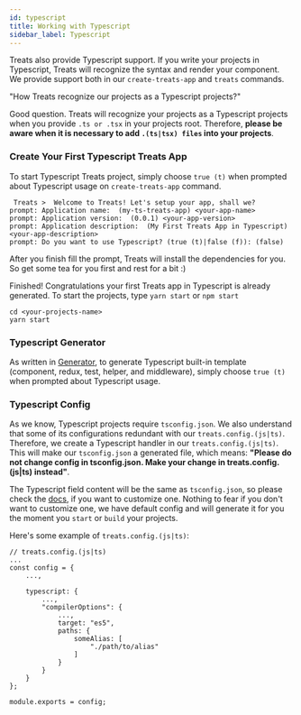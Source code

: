 ```yaml
---
id: typescript
title: Working with Typescript
sidebar_label: Typescript
---
```

Treats also provide Typescript support. If you write your projects in Typescript, Treats will recognize the syntax and render your component. We provide support both in our `create-treats-app` and `treats` commands.

"How Treats recognize our projects as a Typescript projects?"

Good question. Treats will recognize your projects as a Typescript projects when you provide `.ts or .tsx` in your projects root. Therefore, **please be aware when it is necessary to add `.(ts|tsx) files` into your projects**.

### Create Your First Typescript Treats App
To start Typescript Treats project, simply choose `true (t)` when prompted about Typescript usage on `create-treats-app` command.

```
 Treats >  Welcome to Treats! Let's setup your app, shall we?
prompt: Application name:  (my-ts-treats-app) <your-app-name>
prompt: Application version:  (0.0.1) <your-app-version>
prompt: Application description:  (My First Treats App in Typescript) <your-app-description>
prompt: Do you want to use Typescript? (true (t)|false (f)): (false)
```

After you finish fill the prompt, Treats will install the dependencies for you. So get some tea for you first and rest for a bit :)

Finished! Congratulations your first Treats app in Typescript is already generated. To start the projects, type `yarn start` or `npm start`

```
cd <your-projects-name>
yarn start
```

### Typescript Generator
As written in [Generator][main-concept-generator], to generate Typescript built-in template (component, redux, test, helper, and middleware), simply choose `true (t)` when prompted about Typescript usage.

### Typescript Config
As we know, Typescript projects require `tsconfig.json`. We also understand that some of its configurations redundant with our `treats.config.(js|ts)`. Therefore, we create a Typescript handler in our `treats.config.(js|ts)`. This will make our `tsconfig.json` a generated file, which means: __"Please do not change config in tsconfig.json. Make your change in treats.config.(js|ts) instead"__.

The Typescript field content will be the same as `tsconfig.json`, so please check the [docs][tsconfig-docs], if you want to customize one. Nothing to fear if you don't want to customize one, we have default config and will generate it for you the moment you `start` or `build` your projects.

Here's some example of `treats.config.(js|ts)`:

```
// treats.config.(js|ts)
...
const config = {
    ...,

    typescript: {
        ...,
        "compilerOptions": {
            ...,
            target: "es5",
            paths: {
                someAlias: [
                    "./path/to/alias"
                ]
            }
        } 
    }
};

module.exports = config;
```


[main-concept-generator]: ./generator.html
[tsconfig-docs]: https://www.typescriptlang.org/docs/handbook/tsconfig-json.html
